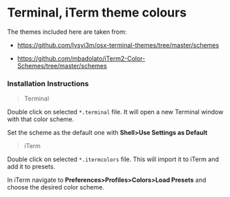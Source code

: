 # Terminal, iTerm theme colours

The themes included here are taken from:

- https://github.com/lysyi3m/osx-terminal-themes/tree/master/schemes

- https://github.com/mbadolato/iTerm2-Color-Schemes/tree/master/schemes

### Installation Instructions

> Terminal

Double click on selected `*.terminal` file. It will open a new Terminal window with that color scheme.

Set the scheme as the default one with **Shell>Use Settings as Default**

> iTerm

Double click on selected `*.itermcolors` file. This will import it to iTerm and add it to presets.

In iTerm navigate to **Preferences>Profiles>Colors>Load Presets** and choose the desired color scheme.
